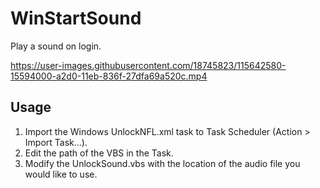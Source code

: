 # WinStartSound
Play a sound on login.


https://user-images.githubusercontent.com/18745823/115642580-15594000-a2d0-11eb-836f-27dfa69a520c.mp4


## Usage

1. Import the Windows UnlockNFL.xml task to Task Scheduler (Action > Import Task...).
2. Edit the path of the VBS in the Task.
3. Modify the UnlockSound.vbs with the location of the audio file you would like to use.
